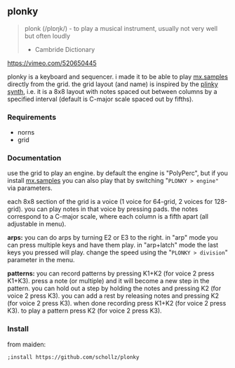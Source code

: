 ## plonky

> plonk (/plɒŋk/) - to play a musical instrument, usually not very well but often loudly
> - Cambride Dictionary


https://vimeo.com/520650445


plonky is a keyboard and sequencer. i made it to be able to play [mx.samples](https://llllllll.co/t/mx-samples/41400) directly from the grid. the grid layout (and name) is inspired by the [plinky synth](https://www.plinkysynth.com/), i.e. it is a 8x8 layout with notes spaced out between columns by a specified interval (default is C-major scale spaced out by fifths).


### Requirements

- norns
- grid

### Documentation

use the grid to play an engine. by default the engine is "PolyPerc", but if you install [mx.samples](https://llllllll.co/t/mx-samples/41400) you can also play that by switching "`PLONKY > engine"` via parameters.

each 8x8 section of the grid is a voice (1 voice for 64-grid, 2 voices for 128-grid). you can play notes in that voice by pressing pads. the notes correspond to a C-major scale, where each column is a fifth apart (all adjustable in menu).

**arps:** you can do arps by turning E2 or E3 to the right. in "arp" mode you can press multiple keys and have them play. in "arp+latch" mode the last keys you pressed will play. change the speed using the "`PLONKY > division`" parameter in the menu.

**patterns:** you can record patterns by pressing K1+K2 (for voice 2 press K1+K3). press a note (or multiple) and it will become a new step in the pattern. you can hold out a step by holding the notes and pressing K2 (for voice 2 press K3). you can add a rest by releasing notes and pressing K2 (for voice 2 press K3). when done recording press K1+K2 (for voice 2 press K3). to play a pattern press K2 (for voice 2 press K3).


### Install

from maiden:

```
;install https://github.com/schollz/plonky
```

